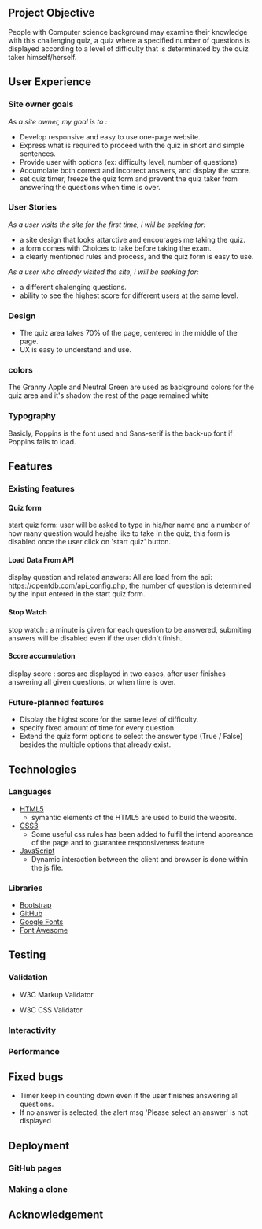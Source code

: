 ## Project Objective
People with Computer science background may examine their knowledge with this challenging quiz, a quiz where a specified number of questions is displayed according to a level of difficulty that is determinated by the quiz taker himself/herself.

## User Experience
### Site owner goals
*As a site owner, my goal is to :* 
* Develop responsive and easy to use one-page website.
* Express what is required to proceed with the quiz in short and simple sentences. 
* Provide user with options (ex: difficulty level, number of questions)
* Accumolate both correct and incorrect answers, and display the score.
* set quiz timer, freeze the quiz form and prevent the quiz taker from answering the questions when time is over.

### User Stories
*As a user visits the site for the first time, i will be seeking for:*
* a site design that looks attarctive and encourages me taking the quiz.
* a form comes with Choices to take before taking the exam.
* a clearly mentioned rules and process, and the quiz form is easy to use.

*As a user who already visited the site, i will be seeking for:*
* a different chalenging questions.
* ability to see the highest score for different users at the same level.

### Design
* The quiz area takes 70% of the page, centered in the middle of the page. 
* UX is easy to understand and use.  

### colors
The Granny Apple and Neutral Green are used as background colors for the quiz area and it's shadow
the rest of the page remained white

### Typography 
Basicly, Poppins is the font used and Sans-serif is the back-up font if Poppins fails to load.

## Features 
### Existing features

#### Quiz form
start quiz form: user will be asked to type in his/her name and a number of how many question would he/she like to take in the quiz, this form is disabled once the user click on 'start quiz' button.

#### Load Data From API
display question and related answers: All are load from the api: https://opentdb.com/api_config.php, the number of question is determined by the input entered in the start quiz form.

#### Stop Watch
stop watch : a minute is given for each question to be answered, submiting answers will be disabled even if the user didn't finish.

#### Score accumulation
display score : sores are displayed in two cases, after user finishes answering all given questions, or when time is over.

### Future-planned features
* Display the highst score for the same level of difficulty.
* specify fixed amount of time for every question.
* Extend the quiz form options to select the answer type (True / False) besides the multiple options that already exist.

## Technologies
### Languages 
* [HTML5](https://en.wikipedia.org/wiki/HTML5)
  * symantic elements of the HTML5 are used to build the website.
* [CSS3](https://developer.mozilla.org/en-US/docs/Web/CSS)
  * Some useful css rules has been added to fulfil the intend appreance of the page and to guarantee responsiveness feature 
* [JavaScript](https://en.wikipedia.org/wiki/JavaScript)
  * Dynamic interaction between the client and browser is done within the js file.

### Libraries
* [Bootstrap](https://cdn.jsdelivr.net/npm/bootstrap@5.2.3/dist/css/bootstrap.min.css)
* [GitHub](https://github.com/)
* [Google Fonts](https://fonts.google.com/)
* [Font Awesome](https://fontawesome.com/)

## Testing
### Validation
* W3C Markup Validator

* W3C CSS Validator

### Interactivity

### Performance

## Fixed bugs
* Timer keep in counting down even if the user finishes answering all questions.
* If no answer is selected, the alert msg 'Please select an answer' is not displayed

## Deployment

### GitHub pages
### Making a clone

## Acknowledgement


